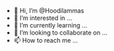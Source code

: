 - 👋 Hi, I’m @Hoodilammas
- 👀 I’m interested in ...
- 🌱 I’m currently learning ...
- 💞️ I’m looking to collaborate on ...
- 📫 How to reach me ...

<!---
Hoodilammas/Hoodilammas is a ✨ special ✨ repository because its `README.md` (this file) appears on your GitHub profile.
You can click the Preview link to take a look at your changes.
--->
